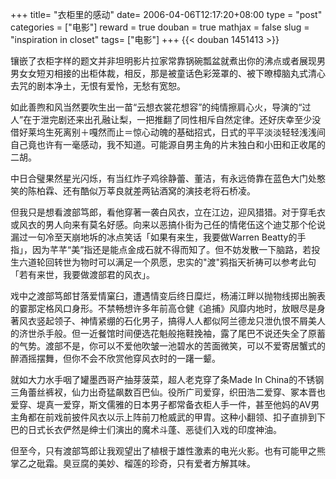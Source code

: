 +++
title= "衣柜里的感动"
date= 2006-04-06T12:17:20+08:00
type = "post"
categories = ["电影"]
reward = true
douban = true
mathjax = false
slug = "inspiration in closet"
tags= ["电影"]
+++
{{< douban 1451413 >}}

镶嵌了衣柜字样的题文并非坦明影片拉家常靠锅碗瓢盆就煮出你的沸点或者展现男男女女短刃相接的出柜体裁，相反，那是被童话色彩笼罩的、被下暸樟脑丸式清心去咒的剧本净土，无恨有爱怜，无愁有宽恕。

如此善煦和风当然要吹生出一苗“云想衣裳花想容”的纯情擦肩心火，导演的“过人”在于泄完剧还来出孔融让梨，一把推翻了同性相斥自然定律。还好庆幸至少没借好莱坞生死离别＋嘎然而止＝惊心动魄的基础招式，日式的平平淡淡轻轻浅浅间自己竟也许有一毫感动，我不知道。可能源自男主角的片末独白和小田和正收尾的二胡。

中日合璧果然星光闪烁，有当红炸子鸡徐静蕾、董洁，有永远倚靠在蓝色大门处憨笑的陈柏霖、还有酷似万莘良就差两钻酒窝的演技老将石桥凌。
<!--more-->
但我只是想看渡部笃郎，看他穿著一袭白风衣，立在江边，迎风猎猎。对于穿毛衣或风衣的男人向来有莫名好感。向来以恶搞仆街为己任的情佬伍这个迪艾那个伦说漏过一句冷至天崩地坼的冰点笑话「如果有来生，我要做Warren Beatty的手指」，因为芊芊“美”指还是能点金成石就不得而知了。但不妨发散一下脑路，若投生六道轮回转世为物时可以满足一个夙愿，忠实的"渡"鸦指天祈祷可以参考此句「若有来世，我要做渡部君的风衣」。

戏中之渡部笃郎甘落爱情窠臼，遭遇情变后终日糜烂，杨浦江畔以抛物线掷出腕表的霎那定格风口身形。不禁畅想许多年前高仓健《追捕》风靡内地时，放眼尽是身著风衣竖起领子、神情紧绷的石化男子，搞得人人都似阿兰德龙只泄仇恨不屑美人的济世杀手般。但一近餐馆时间便选花魁般拖鞋挽袖，露了尾巴不说还失全了原蓄的气势。渡部不是，你可以不爱他吹皱一池碧水的苦面微笑，可以不爱寄居蟹式的醉酒摇摆舞，但你不会不欣赏他穿风衣时的一躇一颦。

就如大力水手咽了罐墨西哥产抽芽菠菜，超人老克穿了条Made In China的不锈钢三角蕾丝裤衩，仙力出奇猛飙数百巴仙。役所广司爱穿，织田浩二爱穿、冢本晋也爱穿、堤真一爱穿，斯文儒雅的日本男子都常备衣柜人手一件，甚至他妈的AV男主角都在前戏前披件风衣以示上阵前刀枪威武的甲胄。这种小翻领、扣子直排到下巴的日式长衣俨然是绅士们演出的魔术斗蓬、恶徒们入戏的印度神油。

但至今，只有渡部笃郎让我观望出了植根于雄性激素的电光火影。也有可能甲之熊掌乙之砒霜。臭豆腐的美妙、榴莲的珍奇，只有爱者方解其味。